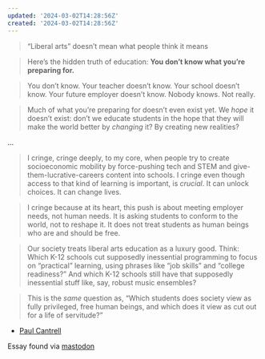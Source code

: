 ```yaml
---
updated: '2024-03-02T14:28:56Z'
created: '2024-03-02T14:28:56Z'
---
```

> “Liberal arts” doesn’t mean what people think it means

> Here’s the hidden truth of education: **You don’t know what you’re preparing for.**

> You don’t know. Your teacher doesn’t know. Your school doesn’t know. Your future employer doesn’t know. Nobody knows. Not really.

> Much of what you’re preparing for doesn’t even exist yet. We _hope_ it doesn’t exist: don’t we educate students in the hope that they will make the world better by _changing_ it? By creating new realities?

...

> I cringe, cringe deeply, to my core, when people try to create socioeconomic mobility by force-pushing tech and STEM and give-them-lucrative-careers content into schools. I cringe even though access to that kind of learning is important, is _crucial_. It can unlock choices. It can change lives.

> I cringe because at its heart, this push is about meeting employer needs, not human needs. It is asking students to conform to the world, not to reshape it. It does not treat students as human beings who are and should be free.

> Our society treats liberal arts education as a luxury good. Think: Which K-12 schools cut supposedly inessential programming to focus on “practical” learning, using phrases like “job skills” and “college readiness?” And which K-12 schools still have that supposedly inessential stuff like, say, robust music ensembles?

> This is the _same_ question as, “Which students does society view as fully privileged, free human beings, and which does it view as cut out for a life of servitude?”

- [Paul Cantrell](https://innig.net/teaching/liberal-arts-manifesto) 

Essay found via [mastodon](https://mastodon.social/@Colarusso/112020945833194914)